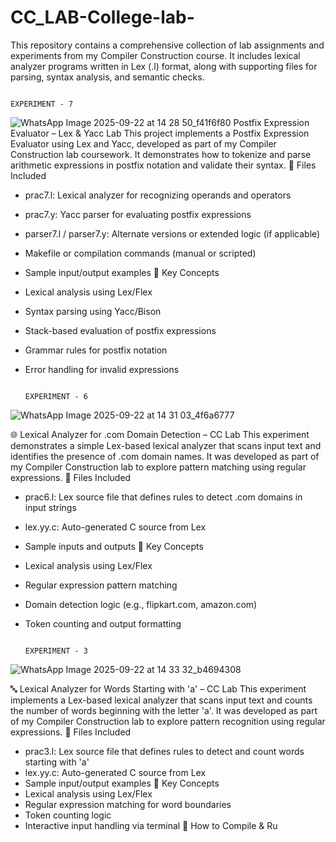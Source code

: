 # CC_LAB-College-lab-
This repository contains a comprehensive collection of lab assignments and experiments from my Compiler Construction course. It includes lexical analyzer programs written in Lex (.l) format, along with supporting files for parsing, syntax analysis, and semantic checks.










                                                                                         EXPERIMENT - 7
![WhatsApp Image 2025-09-22 at 14 28 50_f41f6f80](https://github.com/user-attachments/assets/52349da8-8e0d-4462-80ec-8d3016b2e02d)
Postfix Expression Evaluator – Lex & Yacc Lab
This project implements a Postfix Expression Evaluator using Lex and Yacc, developed as part of my Compiler Construction lab coursework. It demonstrates how to tokenize and parse arithmetic expressions in postfix notation and validate their syntax.
📁 Files Included
- prac7.l: Lexical analyzer for recognizing operands and operators
- prac7.y: Yacc parser for evaluating postfix expressions
- parser7.l / parser7.y: Alternate versions or extended logic (if applicable)
- Makefile or compilation commands (manual or scripted)
- Sample input/output examples
🧠 Key Concepts
- Lexical analysis using Lex/Flex
- Syntax parsing using Yacc/Bison
- Stack-based evaluation of postfix expressions
- Grammar rules for postfix notation
- Error handling for invalid expressions
 

                                                                                              EXPERIMENT - 6
![WhatsApp Image 2025-09-22 at 14 31 03_4f6a6777](https://github.com/user-attachments/assets/12cfd3b7-b8e4-4e5f-8bfd-52c7ce4398e6)

🌐 Lexical Analyzer for .com Domain Detection – CC Lab
This experiment demonstrates a simple Lex-based lexical analyzer that scans input text and identifies the presence of .com domain names. It was developed as part of my Compiler Construction lab to explore pattern matching using regular expressions.
📁 Files Included
- prac6.l: Lex source file that defines rules to detect .com domains in input strings
- lex.yy.c: Auto-generated C source from Lex
- Sample inputs and outputs
🧠 Key Concepts
- Lexical analysis using Lex/Flex
- Regular expression pattern matching
- Domain detection logic (e.g., flipkart.com, amazon.com)
- Token counting and output formatting


                                                                                     EXPERIMENT - 3
![WhatsApp Image 2025-09-22 at 14 33 32_b4694308](https://github.com/user-attachments/assets/8733e2f2-2fcb-48e6-9230-5ae1f07ea95b)

🔤 Lexical Analyzer for Words Starting with 'a' – CC Lab
This experiment implements a Lex-based lexical analyzer that scans input text and counts the number of words beginning with the letter 'a'. It was developed as part of my Compiler Construction lab to explore pattern recognition using regular expressions.
📁 Files Included
- prac3.l: Lex source file that defines rules to detect and count words starting with 'a'
- lex.yy.c: Auto-generated C source from Lex
- Sample input/output examples
🧠 Key Concepts
- Lexical analysis using Lex/Flex
- Regular expression matching for word boundaries
- Token counting logic
- Interactive input handling via terminal
🚀 How to Compile & Ru
